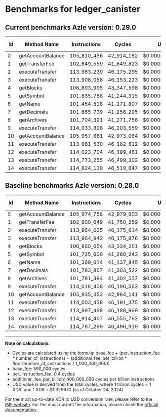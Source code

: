 # Benchmarks for ledger_canister

## Current benchmarks Azle version: 0.29.0

| Id  | Method Name       | Instructions | Cycles     | USD           | USD/Million Calls | Change                              |
| --- | ----------------- | ------------ | ---------- | ------------- | ----------------- | ----------------------------------- |
| 0   | getAccountBalance | 105_810_456  | 42_914_182 | $0.0000570617 | $57.06            | <font color="green">-164_302</font> |
| 1   | getTransferFee    | 102_649_559  | 41_649_823 | $0.0000553805 | $55.38            | <font color="green">-251_090</font> |
| 2   | executeTransfer   | 113_963_239  | 46_175_295 | $0.0000613979 | $61.39            | <font color="green">-796</font>     |
| 3   | executeTransfer   | 113_908_058  | 46_153_223 | $0.0000613686 | $61.36            | <font color="green">-56_884</font>  |
| 4   | getBlocks         | 106_893_995  | 43_347_598 | $0.0000576380 | $57.63            | <font color="red">+33_341</font>    |
| 5   | getSymbol         | 101_635_788  | 41_244_315 | $0.0000548413 | $54.84            | <font color="green">-89_821</font>  |
| 6   | getName           | 101_454_518  | 41_171_807 | $0.0000547449 | $54.74            | <font color="red">+84_904</font>    |
| 7   | getDecimals       | 101_665_739  | 41_256_295 | $0.0000548573 | $54.85            | <font color="green">-118_068</font> |
| 8   | getArchives       | 101_704_391  | 41_271_756 | $0.0000548778 | $54.87            | <font color="green">-77_003</font>  |
| 9   | executeTransfer   | 114_033_898  | 46_203_559 | $0.0000614355 | $61.43            | <font color="red">+17_490</font>    |
| 10  | getAccountBalance | 105_957_661  | 42_973_064 | $0.0000571400 | $57.13            | <font color="red">+22_308</font>    |
| 11  | executeTransfer   | 113_981_530  | 46_182_612 | $0.0000614076 | $61.40            | <font color="green">-21_908</font>  |
| 12  | executeTransfer   | 114_023_704  | 46_199_481 | $0.0000614301 | $61.43            | <font color="red">+26_206</font>    |
| 13  | executeTransfer   | 114_773_255  | 46_499_302 | $0.0000618287 | $61.82            | <font color="green">-141_152</font> |
| 14  | executeTransfer   | 114_824_119  | 46_519_647 | $0.0000618558 | $61.85            | <font color="red">+56_820</font>    |

## Baseline benchmarks Azle version: 0.28.0

| Id  | Method Name       | Instructions | Cycles     | USD           | USD/Million Calls |
| --- | ----------------- | ------------ | ---------- | ------------- | ----------------- |
| 0   | getAccountBalance | 105_974_758  | 42_979_903 | $0.0000571491 | $57.14            |
| 1   | getTransferFee    | 102_900_649  | 41_750_259 | $0.0000555141 | $55.51            |
| 2   | executeTransfer   | 113_964_035  | 46_175_614 | $0.0000613983 | $61.39            |
| 3   | executeTransfer   | 113_964_942  | 46_175_976 | $0.0000613988 | $61.39            |
| 4   | getBlocks         | 106_860_654  | 43_334_261 | $0.0000576203 | $57.62            |
| 5   | getSymbol         | 101_725_609  | 41_280_243 | $0.0000548891 | $54.88            |
| 6   | getName           | 101_369_614  | 41_137_845 | $0.0000546998 | $54.69            |
| 7   | getDecimals       | 101_783_807  | 41_303_522 | $0.0000549201 | $54.92            |
| 8   | getArchives       | 101_781_394  | 41_302_557 | $0.0000549188 | $54.91            |
| 9   | executeTransfer   | 114_016_408  | 46_196_563 | $0.0000614262 | $61.42            |
| 10  | getAccountBalance | 105_935_353  | 42_964_141 | $0.0000571281 | $57.12            |
| 11  | executeTransfer   | 114_003_438  | 46_191_375 | $0.0000614193 | $61.41            |
| 12  | executeTransfer   | 113_997_498  | 46_188_999 | $0.0000614161 | $61.41            |
| 13  | executeTransfer   | 114_914_407  | 46_555_762 | $0.0000619038 | $61.90            |
| 14  | executeTransfer   | 114_767_299  | 46_496_919 | $0.0000618256 | $61.82            |

---

**Note on calculations:**

- Cycles are calculated using the formula: base_fee + (per_instruction_fee \* number_of_instructions) + (additional_fee_per_billion \* floor(number_of_instructions / 1_000_000_000))
- base_fee: 590_000 cycles
- per_instruction_fee: 0.4 cycles
- additional_fee_per_billion: 400_000_000 cycles per billion instructions
- USD value is derived from the total cycles, where 1 trillion cycles = 1 XDR, and 1 XDR = $1.329670 (as of October 24, 2024)

For the most up-to-date XDR to USD conversion rate, please refer to the [IMF website](https://www.imf.org/external/np/fin/data/rms_sdrv.aspx).
For the most current fee information, please check the [official documentation](https://internetcomputer.org/docs/current/developer-docs/gas-cost#execution).
